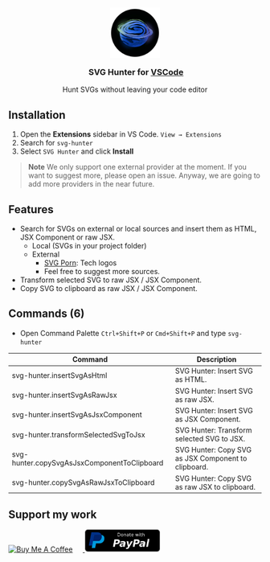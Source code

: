 <h3 align="center">
	<img src="https://raw.githubusercontent.com/Railly/svg-hunter-vscode/main/logo.png" width="100" alt="Logo"/><br/>
	<img src="https://raw.githubusercontent.com/catppuccin/catppuccin/main/assets/misc/transparent.png" height="30" width="0px"/>
	SVG Hunter for <a href="https://marketplace.visualstudio.com/items?itemName=RaillyHugo.svg-hunter">VSCode</a>
</h3>

<p align="center">
  Hunt SVGs without leaving your code editor
  <br>
</p>

## Installation

1. Open the **Extensions** sidebar in VS Code. `View → Extensions`
2. Search for `svg-hunter`
3. Select `SVG Hunter` and click **Install**

> **Note**
> We only support one external provider at the moment. If you want to suggest more, please open an issue. Anyway, we are going to add more providers in the near future.

## Features

- Search for SVGs on external or local sources and insert them as HTML, JSX Component or raw JSX.
  - Local (SVGs in your project folder)
  - External
    - [SVG Porn](https://www.svgporn.com/): Tech logos
    - Feel free to suggest more sources.
- Transform selected SVG to raw JSX / JSX Component.
- Copy SVG to clipboard as raw JSX / JSX Component.

## Commands (6)

- Open Command Palette `Ctrl+Shift+P` or `Cmd+Shift+P` and type `svg-hunter`

| Command                                     | Description                                         |
| ------------------------------------------- | --------------------------------------------------- |
| svg-hunter.insertSvgAsHtml                  | SVG Hunter: Insert SVG as HTML.                     |
| svg-hunter.insertSvgAsRawJsx                | SVG Hunter: Insert SVG as raw JSX.                  |
| svg-hunter.insertSvgAsJsxComponent          | SVG Hunter: Insert SVG as JSX Component.            |
| svg-hunter.transformSelectedSvgToJsx        | SVG Hunter: Transform selected SVG to JSX.          |
| svg-hunter.copySvgAsJsxComponentToClipboard | SVG Hunter: Copy SVG as JSX Component to clipboard. |
| svg-hunter.copySvgAsRawJsxToClipboard       | SVG Hunter: Copy SVG as raw JSX to clipboard.       |

## Support my work

<a href="https://www.buymeacoffee.com/raillyhugo" target="_blank">
	<img style="margin-right: 20px;" src="https://cdn.buymeacoffee.com/buttons/v2/default-yellow.png" alt="Buy Me A Coffee" height="45px">
</a>
<a href="https://www.paypal.com/donate/?hosted_button_id=J3PJ5N6LVZCPY">
  <img src="https://raw.githubusercontent.com/Railly/Railly/main/buttons/donate-with-paypal.png" alt="Donate with PayPal" height="45px" />
</a>
